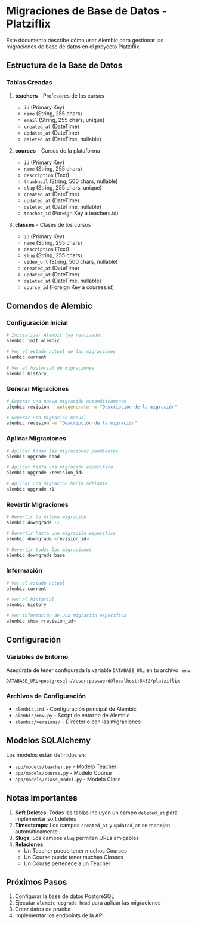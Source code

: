 # Migraciones de Base de Datos - Platziflix

Este documento describe cómo usar Alembic para gestionar las migraciones de base de datos en el proyecto Platziflix.

## Estructura de la Base de Datos

### Tablas Creadas

1. **teachers** - Profesores de los cursos
   - `id` (Primary Key)
   - `name` (String, 255 chars)
   - `email` (String, 255 chars, unique)
   - `created_at` (DateTime)
   - `updated_at` (DateTime)
   - `deleted_at` (DateTime, nullable)

2. **courses** - Cursos de la plataforma
   - `id` (Primary Key)
   - `name` (String, 255 chars)
   - `description` (Text)
   - `thumbnail` (String, 500 chars, nullable)
   - `slug` (String, 255 chars, unique)
   - `created_at` (DateTime)
   - `updated_at` (DateTime)
   - `deleted_at` (DateTime, nullable)
   - `teacher_id` (Foreign Key a teachers.id)

3. **classes** - Clases de los cursos
   - `id` (Primary Key)
   - `name` (String, 255 chars)
   - `description` (Text)
   - `slug` (String, 255 chars)
   - `video_url` (String, 500 chars, nullable)
   - `created_at` (DateTime)
   - `updated_at` (DateTime)
   - `deleted_at` (DateTime, nullable)
   - `course_id` (Foreign Key a courses.id)

## Comandos de Alembic

### Configuración Inicial
```bash
# Inicializar Alembic (ya realizado)
alembic init alembic

# Ver el estado actual de las migraciones
alembic current

# Ver el historial de migraciones
alembic history
```

### Generar Migraciones
```bash
# Generar una nueva migración automáticamente
alembic revision --autogenerate -m "Descripción de la migración"

# Generar una migración manual
alembic revision -m "Descripción de la migración"
```

### Aplicar Migraciones
```bash
# Aplicar todas las migraciones pendientes
alembic upgrade head

# Aplicar hasta una migración específica
alembic upgrade <revision_id>

# Aplicar una migración hacia adelante
alembic upgrade +1
```

### Revertir Migraciones
```bash
# Revertir la última migración
alembic downgrade -1

# Revertir hasta una migración específica
alembic downgrade <revision_id>

# Revertir todas las migraciones
alembic downgrade base
```

### Información
```bash
# Ver el estado actual
alembic current

# Ver el historial
alembic history

# Ver información de una migración específica
alembic show <revision_id>
```

## Configuración

### Variables de Entorno
Asegúrate de tener configurada la variable `DATABASE_URL` en tu archivo `.env`:

```env
DATABASE_URL=postgresql://user:password@localhost:5432/platziflix
```

### Archivos de Configuración
- `alembic.ini` - Configuración principal de Alembic
- `alembic/env.py` - Script de entorno de Alembic
- `alembic/versions/` - Directorio con las migraciones

## Modelos SQLAlchemy

Los modelos están definidos en:
- `app/models/teacher.py` - Modelo Teacher
- `app/models/course.py` - Modelo Course
- `app/models/class_model.py` - Modelo Class

## Notas Importantes

1. **Soft Deletes**: Todas las tablas incluyen un campo `deleted_at` para implementar soft deletes
2. **Timestamps**: Los campos `created_at` y `updated_at` se manejan automáticamente
3. **Slugs**: Los campos `slug` permiten URLs amigables
4. **Relaciones**: 
   - Un Teacher puede tener muchos Courses
   - Un Course puede tener muchas Classes
   - Un Course pertenece a un Teacher

## Próximos Pasos

1. Configurar la base de datos PostgreSQL
2. Ejecutar `alembic upgrade head` para aplicar las migraciones
3. Crear datos de prueba
4. Implementar los endpoints de la API 
